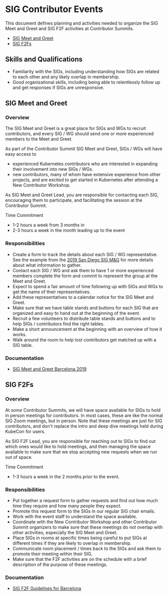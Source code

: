 # SIG Contributor Events

This document defines planning and activities needed to organize the SIG Meet and Greet and SIG F2F activities at Contributor Summits.

- [SIG Meet and Greet](#sig-meet-and-greet)
- [SIG F2Fs](#sig-f2fs)

## Skills and Qualifications

- Familiarity with the SIGs, including understanding how SIGs are related to each other and any likely overlap in membership.
- Good organizational skills, including being able to relentlessly follow up and get responses if SIGs are unresponsive.

## SIG Meet and Greet

### Overview

The SIG Meet and Greet is a great place for SIGs and WGs to recruit contributors, and 
every SIG / WG should send one or more experienced members to the Meet and Greet.

As part of the Contributor Summit SIG Meet and Greet, SIGs / WGs will have easy access to 

* experienced Kubernetes contributors who are interested in expanding their involvement into new SIGs / WGs.
* new contributors, many of whom have extensive experience from other projects, and 
are excited to get started in Kubernetes after attending a New Contributor Workshop. 

As SIG Meet and Greet Lead, you are responsible for contacting each SIG, encouraging them to participate, 
and facilitating the session at the Contributor Summit.

Time Commitment

  - 1-2 hours a week from 3 months in 
  - 2-3 hours a week in the month leading up to the event

### Responsibilities

- Create a form to track the details about each SIG / WG representative. See the example from the [2019 San Diego SIG M&G](https://forms.gle/hxx1qz8XtwtXEBMm8) for more details about what information to gather.
- Contact each SIG / WG and ask them to have 1 or more experienced members complete the form and commit to represent the group at the Meet and Greet.
- Expect to spend a fair amount of time following up with SIGs and WGs to get the name of their representatives.
- Add these representatives to a calendar notice for the SIG Meet and Greet.
- Make sure that we have table stands and buttons for each SIG that are organized and easy to hand out at the beginning of the event.
- Recruit a few volunteers to distribute table stands and buttons and to help SIGs / contributors find the right tables. 
- Make a short announcement at the beginning with an overview of how it works.
- Walk around the room to help lost contributors get matched up with a SIG table.

### Documentation

- [SIG Meet and Greet Barcelona 2019](https://github.com/kubernetes/community/issues/3516)

## SIG F2Fs

### Overview

At *some* Contributor Summits, we will have space available for SIGs to hold in person meetings for contributors. In most cases, these
are like the normal SIG Zoom meetings, but in person. Note that these meetings are
just for SIG contributors, and don't replace the intro and deep dive meetings held during KubeCon for users.

As SIG F2F Lead, you are responsible for reaching out to SIGs to find out which ones would like to hold meetings, and then managing the
space available to make sure that we stop accepting new requests when we run out of space.

Time Commitment

  - 1-3 hours a week in the 2 months prior to the event.

### Responsibilities

- Put together a request form to gather requests and find out how much time they require and how many people they expect.
- Promote this request form to the SIGs in our regular SIG chair emails.
- Work with the event staff to understand the space available.
- Coordinate with the New Contributor Workshop and other Contributor Summit organizers to make sure that these meetings do not overlap with other activities, especially the SIG Meet and Greet.
- Place SIGs in rooms at specific times being careful to put SIGs at different times if they are likely to overlap in membership.
- Communicate room placement / times back to the SIGs and ask them to promote their meeting within their SIG.
- Make sure that the F2F activities are on the schedule with a brief description of the purpose of these meetings.

### Documentation

- [SIG F2F Guidelines for Barcelona](https://github.com/kubernetes/community/blob/master/events/2019/05-contributor-summit/sig-f2f-guidelines.md)
